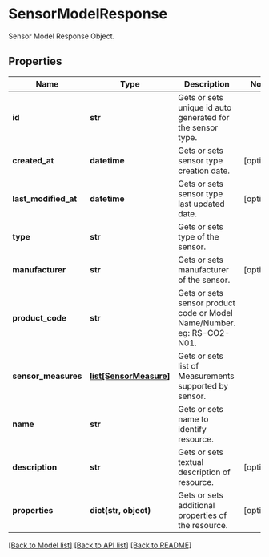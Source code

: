 # SensorModelResponse

Sensor Model Response Object.
## Properties
Name | Type | Description | Notes
------------ | ------------- | ------------- | -------------
**id** | **str** | Gets or sets unique id auto generated for the sensor type. | 
**created_at** | **datetime** | Gets or sets sensor type creation date. | [optional] 
**last_modified_at** | **datetime** | Gets or sets sensor type last updated date. | [optional] 
**type** | **str** | Gets or sets type of the sensor. | 
**manufacturer** | **str** | Gets or sets manufacturer of the sensor. | [optional] 
**product_code** | **str** | Gets or sets sensor product code or Model Name/Number.  eg: RS-CO2-N01. | 
**sensor_measures** | [**list[SensorMeasure]**](SensorMeasure.md) | Gets or sets list of Measurements supported by sensor. | 
**name** | **str** | Gets or sets name to identify resource. | 
**description** | **str** | Gets or sets textual description of resource. | [optional] 
**properties** | **dict(str, object)** | Gets or sets additional properties of the resource. | [optional] 

[[Back to Model list]](../README.md#documentation-for-models) [[Back to API list]](../README.md#documentation-for-api-endpoints) [[Back to README]](../README.md)


